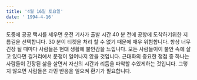 ```yaml
---
title: '4월 16일 토요일'
date: ' 1994-4-16'
---
```

도중에 공공 택시를 세우면 운전 기사가 출발 시간 40 분 전에 공항에 도착하기위한 지름길을 선택합니다. 30 분이 티켓을 처리 할 수 ​​없기 때문에 매우 위험합니다. 항상 너무 긴장 될 때마다 사람들은 현대 생활에 불안감을 느낍니다. 모든 사람들이이 불안 속에 살고 있다면 길거리에서 분쟁이 일어나지 않을 것입니다. 근대화의 중요한 쟁점 중 하나는 사람들이 긴장된 삶을 살면서 자신의 시간과 리듬을 파악할 수있게하는 것입니다. 그렇지 않으면 사람들은 과민 반응을 일으켜 환기가 필요합니다.

